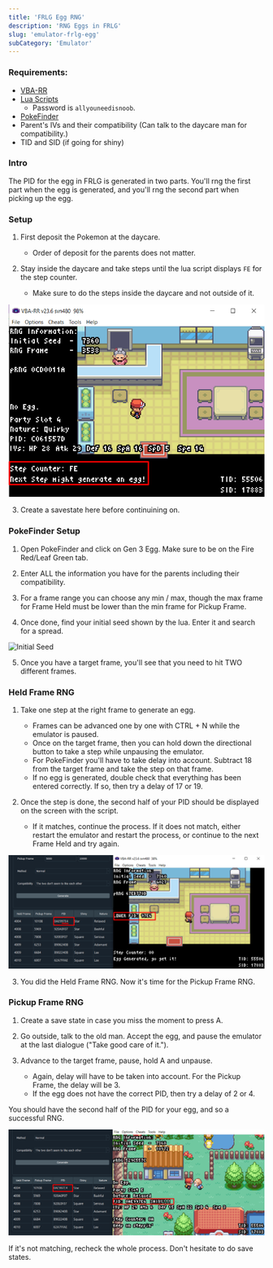 ```yaml
---
title: 'FRLG Egg RNG'
description: 'RNG Eggs in FRLG'
slug: 'emulator-frlg-egg'
subCategory: 'Emulator'
---
```


### Requirements:

- [VBA-RR](https://code.google.com/archive/p/vba-rerecording/downloads)
- [Lua Scripts](https://pokerng.forumcommunity.net/?t=56443955&p=396434940)
  - Password is `allyouneedisnoob`.
- [PokeFinder](https://github.com/Admiral-Fish/PokeFinder/releases)
- Parent's IVs and their compatibility (Can talk to the daycare man for compatibility.)
- TID and SID (if going for shiny)

### Intro

The PID for the egg in FRLG is generated in two parts. You'll rng the first part when the egg is generated, and you'll rng the second part when picking up the egg.

### Setup

1. First deposit the Pokemon at the daycare.

   - Order of deposit for the parents does not matter.

2. Stay inside the daycare and take steps until the lua script displays `FE` for the step counter.

   - Make sure to do the steps inside the daycare and not outside of it.

![Setup](../../images/FireRed-LeafGreen/Egg/Setup.png)

3. Create a savestate here before continuining on.

### PokeFinder Setup

1. Open PokeFinder and click on Gen 3 Egg. Make sure to be on the Fire Red/Leaf Green tab.

2. Enter ALL the information you have for the parents including their compatibility.

3. For a frame range you can choose any min / max, though the max frame for Frame Held must be lower than the min frame for Pickup Frame.

4. Once done, find your initial seed shown by the lua. Enter it and search for a spread.

![Initial Seed](../../images/FireRed-LeafGreen/Egg/Inital-Seed.png)

5. Once you have a target frame, you'll see that you need to hit TWO different frames.

### Held Frame RNG

1. Take one step at the right frame to generate an egg.

   - Frames can be advanced one by one with CTRL + N while the emulator is paused.
   - Once on the target frame, then you can hold down the directional button to take a step while unpausing the emulator.
   - For PokeFinder you'll have to take delay into account. Subtract 18 from the target frame and take the step on that frame.
   - If no egg is generated, double check that everything has been entered correctly. If so, then try a delay of 17 or 19.

2. Once the step is done, the second half of your PID should be displayed on the screen with the script.

   - If it matches, continue the process. If it does not match, either restart the emulator and restart the process, or continue to the next Frame Held and try again.

![Held Frame](../../images/FireRed-LeafGreen/Egg/Held.png)

3. You did the Held Frame RNG. Now it's time for the Pickup Frame RNG.

### Pickup Frame RNG

1. Create a save state in case you miss the moment to press A.

2. Go outside, talk to the old man. Accept the egg, and pause the emulator at the last dialogue ("Take good care of it.").

3. Advance to the target frame, pause, hold A and unpause.
   - Again, delay will have to be taken into account. For the Pickup Frame, the delay will be 3.
   - If the egg does not have the correct PID, then try a delay of 2 or 4.

You should have the second half of the PID for your egg, and so a successful RNG.

![Success](../../images/FireRed-LeafGreen/Egg/Success.png)

If it's not matching, recheck the whole process. Don't hesitate to do save states.
